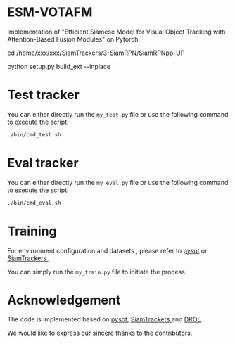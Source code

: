 # ESM-VOTAFM
Implementation of "Efficient Siamese Model for Visual Object Tracking with Attention-Based Fusion Modules" on Pytorch. 


cd /home/xxx/xxx/SiamTrackers/3-SiamRPN/SiamRPNpp-UP 

python setup.py build_ext --inplace

# Test tracker
You can either directly run the `my_test.py` file or use the following command to execute the script:

```bash
./bin/cmd_test.sh
```

# Eval tracker
You can either directly run the `my_eval.py` file or use the following command to execute the script:

```bash
./bin/cmd_eval.sh
```


# Training
For environment configuration and datasets , please refer to [pysot](https://github.com/STVIR/pysot) or [SiamTrackers
](https://github.com/HonglinChu/SiamTrackers).

You can simply run the `my_train.py` file to initiate the process.



# Acknowledgement
The code is implemented based on [pysot](https://github.com/STVIR/pysot), [SiamTrackers
](https://github.com/HonglinChu/SiamTrackers) and [DROL](https://github.com/shallowtoil/DROL). 

We would like to express our sincere thanks to the contributors.
